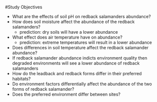 #Study Objectives 

- What are the effects of soil pH on redback salamanders abundance? 
- How does soil moisture affect the abundance of the redback salamanders? 
    - prediction: dry soils will have a lower abundance 
- What effect does air temperature have on abundance?
    - prediction: extreme temperatures will result in a lower abundance
- Does differences in soil temperature affect the redback salamander abundance?
- If redback salamander abundance indicts environment quality then degraded environments will see a lower abundance of redback salamanders
- How do the leadback and redback forms differ in their preferred habitats? 
- Do environment factors differentially affect the abundance of the two forms of redback salamander?
- Does the preferred environment differ between sites? 
